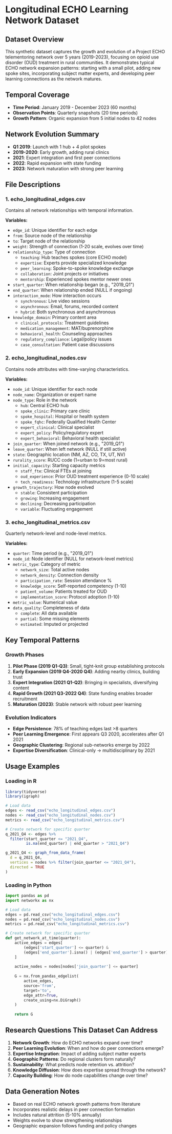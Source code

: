 # Longitudinal ECHO Learning Network Dataset

## Dataset Overview
This synthetic dataset captures the growth and evolution of a Project ECHO telementoring network over 5 years (2019-2023), focusing on opioid use disorder (OUD) treatment in rural communities. It demonstrates typical ECHO network expansion patterns: starting with a small pilot, adding new spoke sites, incorporating subject matter experts, and developing peer learning connections as the network matures.

## Temporal Coverage
- **Time Period**: January 2019 - December 2023 (60 months)
- **Observation Points**: Quarterly snapshots (20 time periods)
- **Growth Pattern**: Organic expansion from 5 initial nodes to 42 nodes

## Network Evolution Summary
- **Q1 2019**: Launch with 1 hub + 4 pilot spokes
- **2019-2020**: Early growth, adding rural clinics
- **2021**: Expert integration and first peer connections
- **2022**: Rapid expansion with state funding
- **2023**: Network maturation with strong peer learning

## File Descriptions

### 1. echo_longitudinal_edges.csv
Contains all network relationships with temporal information.

**Variables:**
- `edge_id`: Unique identifier for each edge
- `from`: Source node of the relationship
- `to`: Target node of the relationship
- `weight`: Strength of connection (1-20 scale, evolves over time)
- `relationship_type`: Type of connection
  - `teaching`: Hub teaches spokes (core ECHO model)
  - `expertise`: Experts provide specialized knowledge
  - `peer_learning`: Spoke-to-spoke knowledge exchange
  - `collaboration`: Joint projects or initiatives
  - `mentorship`: Experienced spokes mentor newer ones
- `start_quarter`: When relationship began (e.g., "2019_Q1")
- `end_quarter`: When relationship ended (NULL if ongoing)
- `interaction_mode`: How interaction occurs
  - `synchronous`: Live video sessions
  - `asynchronous`: Email, forums, recorded content
  - `hybrid`: Both synchronous and asynchronous
- `knowledge_domain`: Primary content area
  - `clinical_protocols`: Treatment guidelines
  - `medication_management`: MAT/buprenorphine
  - `behavioral_health`: Counseling approaches
  - `regulatory_compliance`: Legal/policy issues
  - `case_consultation`: Patient case discussions

### 2. echo_longitudinal_nodes.csv
Contains node attributes with time-varying characteristics.

**Variables:**
- `node_id`: Unique identifier for each node
- `node_name`: Organization or expert name
- `node_type`: Role in the network
  - `hub`: Central ECHO hub
  - `spoke_clinic`: Primary care clinic
  - `spoke_hospital`: Hospital or health system
  - `spoke_fqhc`: Federally Qualified Health Center
  - `expert_clinical`: Clinical specialist
  - `expert_policy`: Policy/regulatory expert
  - `expert_behavioral`: Behavioral health specialist
- `join_quarter`: When joined network (e.g., "2019_Q1")
- `leave_quarter`: When left network (NULL if still active)
- `state`: Geographic location (NM, AZ, CO, TX, UT, NV)
- `rurality_score`: RUCC code (1=urban to 9=most rural)
- `initial_capacity`: Starting capacity metrics
  - `staff_fte`: Clinical FTEs at joining
  - `oud_experience`: Prior OUD treatment experience (0-10 scale)
  - `tech_readiness`: Technology infrastructure (1-5 scale)
- `growth_trajectory`: How node evolved
  - `stable`: Consistent participation
  - `growing`: Increasing engagement
  - `declining`: Decreasing participation
  - `variable`: Fluctuating engagement

### 3. echo_longitudinal_metrics.csv
Quarterly network-level and node-level metrics.

**Variables:**
- `quarter`: Time period (e.g., "2019_Q1")
- `node_id`: Node identifier (NULL for network-level metrics)
- `metric_type`: Category of metric
  - `network_size`: Total active nodes
  - `network_density`: Connection density
  - `participation_rate`: Session attendance %
  - `knowledge_score`: Self-reported competency (1-10)
  - `patient_volume`: Patients treated for OUD
  - `implementation_score`: Protocol adoption (1-10)
- `metric_value`: Numerical value
- `data_quality`: Completeness of data
  - `complete`: All data available
  - `partial`: Some missing elements
  - `estimated`: Imputed or projected

## Key Temporal Patterns

### Growth Phases
1. **Pilot Phase (2019 Q1-Q3)**: Small, tight-knit group establishing protocols
2. **Early Expansion (2019 Q4-2020 Q4)**: Adding nearby clinics, building trust
3. **Expert Integration (2021 Q1-Q2)**: Bringing in specialists, diversifying content
4. **Rapid Growth (2021 Q3-2022 Q4)**: State funding enables broader recruitment
5. **Maturation (2023)**: Stable network with robust peer learning

### Evolution Indicators
- **Edge Persistence**: 78% of teaching edges last >8 quarters
- **Peer Learning Emergence**: First appears Q3 2020, accelerates after Q1 2021
- **Geographic Clustering**: Regional sub-networks emerge by 2022
- **Expertise Diversification**: Clinical-only → multidisciplinary by 2021

## Usage Examples

### Loading in R
```r
library(tidyverse)
library(igraph)

# Load data
edges <- read_csv("echo_longitudinal_edges.csv")
nodes <- read_csv("echo_longitudinal_nodes.csv")
metrics <- read_csv("echo_longitudinal_metrics.csv")

# Create network for specific quarter
q_2021_Q4 <- edges %>%
  filter(start_quarter <= "2021_Q4", 
         is.na(end_quarter) | end_quarter > "2021_Q4")

g_2021_Q4 <- graph_from_data_frame(
  d = q_2021_Q4,
  vertices = nodes %>% filter(join_quarter <= "2021_Q4"),
  directed = TRUE
)
```

### Loading in Python
```python
import pandas as pd
import networkx as nx

# Load data
edges = pd.read_csv("echo_longitudinal_edges.csv")
nodes = pd.read_csv("echo_longitudinal_nodes.csv")
metrics = pd.read_csv("echo_longitudinal_metrics.csv")

# Create network for specific quarter
def get_network_at_time(quarter):
    active_edges = edges[
        (edges['start_quarter'] <= quarter) & 
        (edges['end_quarter'].isna() | (edges['end_quarter'] > quarter))
    ]
    
    active_nodes = nodes[nodes['join_quarter'] <= quarter]
    
    G = nx.from_pandas_edgelist(
        active_edges, 
        source='from', 
        target='to',
        edge_attr=True,
        create_using=nx.DiGraph()
    )
    
    return G
```

## Research Questions This Dataset Can Address

1. **Network Growth**: How do ECHO networks expand over time?
2. **Peer Learning Evolution**: When and how do peer connections emerge?
3. **Expertise Integration**: Impact of adding subject matter experts
4. **Geographic Patterns**: Do regional clusters form naturally?
5. **Sustainability**: What predicts node retention vs. attrition?
6. **Knowledge Diffusion**: How does expertise spread through the network?
7. **Capacity Building**: How do node capabilities change over time?

## Data Generation Notes
- Based on real ECHO network growth patterns from literature
- Incorporates realistic delays in peer connection formation
- Includes natural attrition (5-10% annually)
- Weights evolve to show strengthening relationships
- Geographic expansion follows funding and policy changes